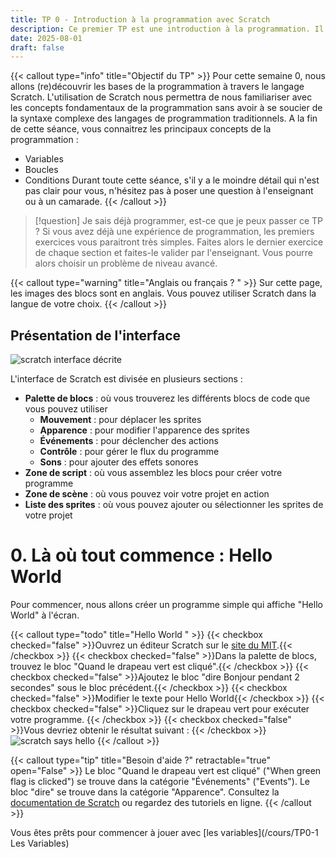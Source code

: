 ```yaml
---
title: TP 0 - Introduction à la programmation avec Scratch
description: Ce premier TP est une introduction à la programmation. Il utilise le langage scratch.
date: 2025-08-01
draft: false
---
```


{{< callout type="info" title="Objectif du TP" >}}
Pour cette semaine 0, nous allons (re)découvrir les bases de la programmation à travers le langage Scratch. 
L'utilisation de Scratch nous permettra de nous familiariser avec les concepts fondamentaux de la programmation sans avoir à se soucier de la syntaxe complexe des langages de programmation traditionnels.
A la fin de cette séance, vous connaitrez les principaux concepts de la programmation :
- Variables
- Boucles
- Conditions
Durant toute cette séance, s'il y a le moindre détail qui n'est pas clair pour vous, n'hésitez pas à poser une question à l'enseignant ou à un camarade.
{{< /callout >}}

> [!question] Je sais déjà programmer, est-ce que je peux passer ce TP ?
> Si vous avez déjà une expérience de programmation, les premiers exercices vous paraitront très simples. Faites alors le dernier exercice de chaque section et faites-le valider par l'enseignant. 
> Vous pourre alors choisir un problème de niveau avancé. 

{{< callout type="warning" title="Anglais ou français ? " >}}
Sur cette page, les images des blocs sont en anglais. Vous pouvez utiliser Scratch dans la langue de votre choix. 
{{< /callout >}}


## Présentation de l'interface 

![scratch interface décrite](/images/scratch_description.png)

L'interface de Scratch est divisée en plusieurs sections :
- **Palette de blocs** : où vous trouverez les différents blocs de code que vous pouvez utiliser
    - **Mouvement** : pour déplacer les sprites
    - **Apparence** : pour modifier l'apparence des sprites
    - **Événements** : pour déclencher des actions
    - **Contrôle** : pour gérer le flux du programme
    - **Sons** : pour ajouter des effets sonores
- **Zone de script** : où vous assemblez les blocs pour créer votre programme
- **Zone de scène** : où vous pouvez voir votre projet en action
- **Liste des sprites** : où vous pouvez ajouter ou sélectionner les sprites de votre projet



# 0. Là où tout commence : Hello World
Pour commencer, nous allons créer un programme simple qui affiche "Hello World" à l'écran.

{{< callout type="todo" title="Hello World " >}}
{{< checkbox checked="false" >}}Ouvrez un éditeur Scratch sur le [site du MIT](https://scratch.mit.edu/projects/editor).{{< /checkbox >}}
{{< checkbox checked="false" >}}Dans la palette de blocs, trouvez le bloc "Quand le drapeau vert est cliqué".{{< /checkbox >}}
{{< checkbox checked="false" >}}Ajoutez le bloc "dire Bonjour pendant 2 secondes" sous le bloc précédent.{{< /checkbox >}}
{{< checkbox checked="false" >}}Modifier le texte pour Hello World{{< /checkbox >}}
{{< checkbox checked="false" >}}Cliquez sur le drapeau vert pour exécuter votre programme.   {{< /checkbox >}}
{{< checkbox checked="false" >}}Vous devriez obtenir le résultat suivant : {{< /checkbox >}}
![scratch says hello](/images/scratch_says_hello.png)
{{< /callout >}}


{{< callout type="tip" title="Besoin d'aide ?" retractable="true" open="False" >}}
Le bloc "Quand le drapeau vert est cliqué" ("When green flag is clicked") se trouve dans la catégorie "Événements" ("Events").
Le bloc "dire" se trouve dans la catégorie "Apparence".
Consultez la [documentation de Scratch](https://scratch.mit.edu/help) ou regardez des tutoriels en ligne.
{{< /callout >}}

Vous êtes prêts pour commencer à jouer avec [les variables](/cours/TP0-1 Les Variables)
